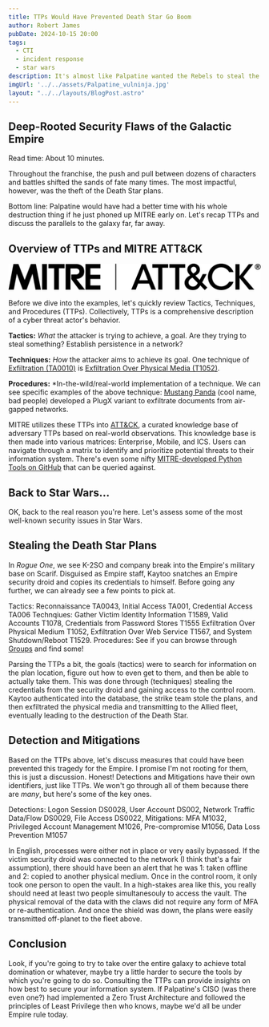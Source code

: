 ```yaml
---
title: TTPs Would Have Prevented Death Star Go Boom
author: Robert James
pubDate: 2024-10-15 20:00
tags:
  - CTI
  - incident response
  - star wars
description: It's almost like Palpatine wanted the Rebels to steal the plans...
imgUrl: '../../assets/Palpatine_vulninja.jpg'
layout: "../../layouts/BlogPost.astro"
---
```


## Deep-Rooted Security Flaws of the Galactic Empire

Read time: About 10 minutes.

Throughout the franchise, the push and pull between dozens of characters and battles shifted the sands of fate many times. The most impactful, however, was the theft of the Death Star plans.

Bottom line: Palpatine would have had a better time with his whole destruction thing if he just phoned up MITRE early on. Let's recap TTPs and
discuss the parallels to the galaxy far, far away.

## Overview of TTPs and MITRE ATT&CK

![MITRE ATT&CK Logo](../../assets/MITRE_ATTACK_logo_Lockup-black-transparent.png)

Before we dive into the examples, let's quickly review Tactics, Techniques, and Procedures (TTPs). Collectively, TTPs is a comprehensive description of a cyber threat actor's behavior.

**Tactics:** *What* the attacker is trying to achieve, a goal. Are they trying to steal something? Establish persistence in a network?

**Techniques:** *How* the attacker aims to achieve its goal. One technique of [Exfiltration (TA0010)](https://attack.mitre.org/tactics/TA0010/) is  [Exfiltration Over Physical Media (T1052)](https://attack.mitre.org/techniques/T1052).

**Procedures:** *In-the-wild/real-world implementation of a technique. We can see specific examples of the above technique: [Mustang Panda](https://attack.mitre.org/groups/G0129/) (cool name, bad people) developed a PlugX variant to exfiltrate documents
from air-gapped networks.

MITRE utilizes these TTPs into [ATT&CK](https://attack.mitre.org/), a curated knowledge base of adversary TTPs based on real-world observations. This knowledge base is then made into various matrices: Enterprise, Mobile, and ICS.
Users can navigate through a matrix to identify and prioritize potential threats to their information system. There's even some nifty [MITRE-developed Python Tools on GitHub](https://github.com/mitre-attack/mitreattack-python/) that
can be queried against.

## Back to Star Wars...

OK, back to the real reason you're here. Let's assess some of the most well-known security issues in Star Wars.

## Stealing the Death Star Plans

In *Rogue One*, we see K-2SO and company break into the Empire's military base on Scarif. Disguised as Empire staff, Kaytoo snatches an Empire security droid and copies its credentials to himself. Before going any further, we can already see a few points to pick at.

Tactics: Reconnaissance TA0043, Initial Access TA001, Credential Access TA006
Technqiues: Gather Victim Identity Information T1589, Valid Accounts T1078, Credentials from Password Stores T1555 Exfiltration Over Physical Medium T1052, Exfiltration Over Web Service T1567, and System Shutdown/Reboot T1529.
Procedures: See if you can browse through [Groups](https://attack.mitre.org/groups/) and find some!

Parsing the TTPs a bit, the goals (tactics) were to search for information on the plan location, figure out how to even get to them, and then be able to actually take them. This was done through (techniques) stealing the credentials from the security droid and gaining access to the control room. Kaytoo authenticated into the database, the strike team stole the plans, and then exfiltrated the physical media and transmitting to the Allied fleet, eventually leading to the destruction of the Death Star.

## Detection and Mitigations

Based on the TTPs above, let's discuss measures that could have been prevented this tragedy for the Empire. I promise I'm not rooting for them, this is just a discussion. Honest! Detections and Mitigations have their own identifiers, just like TTPs. We won't go through all of them because there are *many*, but here's some of the key ones.

Detections: Logon Session DS0028, User Account DS002, Network Traffic Data/Flow DS0029, File Access DS0022, 
Mitigations: MFA M1032, Privileged Account Management M1026, Pre-compromise M1056, Data Loss Prevention M1057

In English, processes were either not in place or very easily bypassed. If the victim security droid was connected to the network (I think that's a fair assumption), there should have been an alert that he was 1: taken offline and 2: copied to another physical medium. Once in the control room, it only took one person to open the vault. In a high-stakes area like this, you really should need at least two people simultanesouly to access the vault. The physical removal of the data with the claws did not require any form of MFA or re-authentication. And once the shield was down, the plans were easily transmitted off-planet to the fleet above.

## Conclusion

Look, if you're going to try to take over the entire galaxy to achieve total domination or whatever, maybe try a little harder to secure the tools by which you're going to do so. Consulting the TTPs can provide insights on how best to secure your information system. If Palpatine's CISO (was there even one?) had implemented a Zero Trust Architecture and followed the principles of Least Privilege then who knows, maybe we'd all be under Empire rule today.